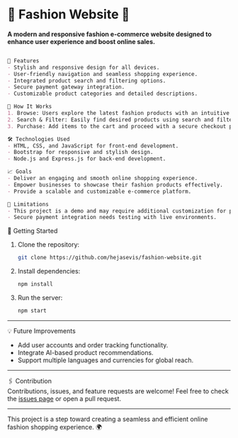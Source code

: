 # 💫 Fashion Website 💫  
**A modern and responsive fashion e-commerce website designed to enhance user experience and boost online sales.**  

```markdown

🧠 Features  
- Stylish and responsive design for all devices.  
- User-friendly navigation and seamless shopping experience.  
- Integrated product search and filtering options.  
- Secure payment gateway integration.  
- Customizable product categories and detailed descriptions.  

🚀 How It Works  
1. Browse: Users explore the latest fashion products with an intuitive interface.  
2. Search & Filter: Easily find desired products using search and filter functionality.  
3. Purchase: Add items to the cart and proceed with a secure checkout process.  

🛠️ Technologies Used  
- HTML, CSS, and JavaScript for front-end development.  
- Bootstrap for responsive and stylish design.  
- Node.js and Express.js for back-end development.  

📈 Goals  
- Deliver an engaging and smooth online shopping experience.  
- Empower businesses to showcase their fashion products effectively.  
- Provide a scalable and customizable e-commerce platform.  

🚧 Limitations  
- This project is a demo and may require additional customization for production use.  
- Secure payment integration needs testing with live environments.

```
🌟 Getting Started  
1. Clone the repository:  
   ```bash  
   git clone https://github.com/hejasevis/fashion-website.git  
   ```  
2. Install dependencies:  
   ```bash  
   npm install  
   ```  
3. Run the server:  
   ```bash  
   npm start  
   ```  

---

💡 Future Improvements  
- Add user accounts and order tracking functionality.  
- Integrate AI-based product recommendations.  
- Support multiple languages and currencies for global reach.  

---

🖇️ Contribution  
Contributions, issues, and feature requests are welcome! Feel free to check the [issues page](https://github.com/hejasevis/fashion-website/issues) or open a pull request.  

---

This project is a step toward creating a seamless and efficient online fashion shopping experience. 🌍  
